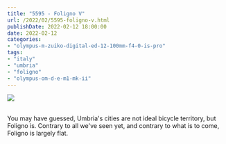 ```yaml
---
title: "5595 - Foligno V"
url: /2022/02/5595-foligno-v.html
publishDate: 2022-02-12 18:00:00
date: 2022-02-12
categories:
- "olympus-m-zuiko-digital-ed-12-100mm-f4-0-is-pro"
tags:
- "italy"
- "umbria"
- "foligno"
- "olympus-om-d-e-m1-mk-ii"
---
```

<div class="container">
<div class="center"><a target="_blank" href="https://d25zfm9zpd7gm5.cloudfront.net/1200x1200/2019/20190903_153928_lr.jpg"><img class="webfeedsFeaturedVisual" src="https://d25zfm9zpd7gm5.cloudfront.net/0600x0600/2019/20190903_153928_lr.jpg" /></a></div>
</div>
<br />

You may have guessed, Umbria's cities are not ideal bicycle
territory, but Foligno is. Contrary to all we've seen yet,
and contrary to what is to come, Foligno is largely flat.
